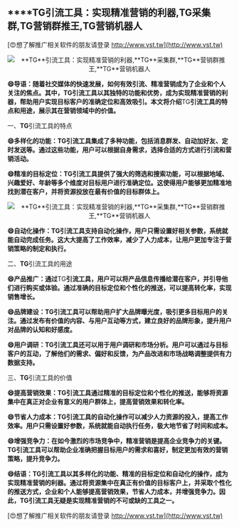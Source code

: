 ## ****TG**引流工具：实现精准营销的利器,**TG**采集群,**TG**营销群推王,**TG**营销机器人**

[😍想了解推广相关软件的朋友请登录 http://www.vst.tw](http://www.vst.tw)

 <center><img src="https://vst.tw/MP4/tuiguang/png/6.png" alt="**TG**引流工具：实现精准营销的利器,**TG**采集群,**TG**营销群推王,**TG**营销机器人"></center>

**😄导语：随着社交媒体的快速发展，如何有效引流、精准营销成为了企业和个人关注的焦点。其中，**TG**引流工具以其独特的功能和优势，成为实现精准营销的利器，帮助用户实现目标客户的准确定位和高效吸引。本文将介绍**TG**引流工具的特点和用途，展示其在营销领域中的价值。**

一、**TG**引流工具的特点

**😄多样化的功能：**TG**引流工具集成了多种功能，包括消息群发、自动加好友、定时发送等。通过这些功能，用户可以根据自身需求，选择合适的方式进行引流和营销活动。**

**😄精准的目标定位：**TG**引流工具提供了强大的筛选和搜索功能，可以根据地域、兴趣爱好、年龄等多个维度对目标用户进行准确定位。这使得用户能够更加精准地找到潜在客户，并将资源投放在最有价值的目标群体上。**

 <center><img src="https://vst.tw/MP4/tuiguang/png/4.png" alt="**TG**引流工具：实现精准营销的利器,**TG**采集群,**TG**营销群推王,**TG**营销机器人"></center>

**😄自动化操作：**TG**引流工具支持自动化操作，用户只需设置好相关参数，系统就能自动完成任务。这大大提高了工作效率，减少了人力成本，让用户更加专注于营销策略的制定和执行。**

二、**TG**引流工具的用途

**😄产品推广：通过**TG**引流工具，用户可以将产品信息传播给潜在客户，并引导他们进行购买或体验。通过准确的目标定位和个性化的推送，可以提高转化率，实现销售增长。**

**😄品牌建设：**TG**引流工具可以帮助用户扩大品牌曝光度，吸引更多目标用户的关注。通过发布有价值的内容、与用户互动等方式，建立良好的品牌形象，提升用户对品牌的认知和好感度。**

**😄用户调研：**TG**引流工具还可以用于用户调研和市场分析。用户可以通过与目标客户的互动，了解他们的需求、偏好和反馈，为产品改进和市场战略调整提供有力数据支持。**

三、**TG**引流工具的价值

**😄提高营销效果：**TG**引流工具通过精准的目标定位和个性化的推送，能够将资源集中在真正对企业有意义的用户群体上，提高营销效果和转化率。**

**😄节省人力成本：**TG**引流工具的自动化操作可以减少人力资源的投入，提高工作效率。用户只需设置好参数，系统就能自动执行任务，极大地节省了时间和成本。**

**😄增强竞争力：在如今激烈的市场竞争中，精准营销是提高企业竞争力的关键。**TG**引流工具可以帮助企业准确把握目标用户的需求和喜好，制定更加有效的营销策略，提升竞争力。**

**😄结语：**TG**引流工具以其多样化的功能、精准的目标定位和自动化的操作，成为实现精准营销的利器。通过将资源集中在真正有价值的目标客户上，并采取个性化的推送方式，企业和个人能够提高营销效果，节省人力成本，并增强竞争力。因此，**TG**引流工具无疑是实现精准营销的不可或缺的工具之一。**

[😍想了解推广相关软件的朋友请登录 http://www.vst.tw](http://www.vst.tw)



